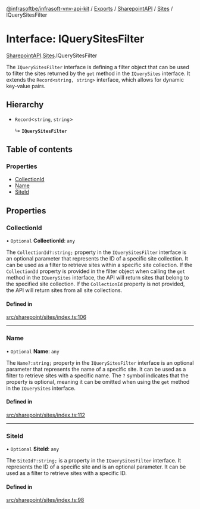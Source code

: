[@infrasoftbe/infrasoft-vnv-api-kit](../README.md) / [Exports](../modules.md) / [SharepointAPI](../modules/SharepointAPI.md) / [Sites](../modules/SharepointAPI.Sites.md) / IQuerySitesFilter

# Interface: IQuerySitesFilter

[SharepointAPI](../modules/SharepointAPI.md).[Sites](../modules/SharepointAPI.Sites.md).IQuerySitesFilter

The `IQuerySitesFilter` interface is defining a filter object that can be used to filter the sites
returned by the `get` method in the `IQuerySites` interface. It extends the `Record<string, string>`
interface, which allows for dynamic key-value pairs.

## Hierarchy

- `Record`\<`string`, `string`\>

  ↳ **`IQuerySitesFilter`**

## Table of contents

### Properties

- [CollectionId](SharepointAPI.Sites.IQuerySitesFilter.md#collectionid)
- [Name](SharepointAPI.Sites.IQuerySitesFilter.md#name)
- [SiteId](SharepointAPI.Sites.IQuerySitesFilter.md#siteid)

## Properties

### CollectionId

• `Optional` **CollectionId**: `any`

The `CollectionId?:string;` property in the `IQuerySitesFilter` interface is an optional parameter
that represents the ID of a specific site collection. It can be used as a filter to retrieve sites
within a specific site collection. If the `CollectionId` property is provided in the filter object
when calling the `get` method in the `IQuerySites` interface, the API will return sites that
belong to the specified site collection. If the `CollectionId` property is not provided, the API
will return sites from all site collections.

#### Defined in

[src/sharepoint/sites/index.ts:106](https://github.com/infrasoftbe/Infrasoft-vnv-api-kit/blob/783d42b/src/sharepoint/sites/index.ts#L106)

___

### Name

• `Optional` **Name**: `any`

The `Name?:string;` property in the `IQuerySitesFilter` interface is an optional parameter that
represents the name of a specific site. It can be used as a filter to retrieve sites with a
specific name. The `?` symbol indicates that the property is optional, meaning it can be omitted
when using the `get` method in the `IQuerySites` interface.

#### Defined in

[src/sharepoint/sites/index.ts:112](https://github.com/infrasoftbe/Infrasoft-vnv-api-kit/blob/783d42b/src/sharepoint/sites/index.ts#L112)

___

### SiteId

• `Optional` **SiteId**: `any`

The `SiteId?:string;` is a property in the `IQuerySitesFilter` interface. It represents the ID of
a specific site and is an optional parameter. It can be used as a filter to retrieve sites with a
specific ID.

#### Defined in

[src/sharepoint/sites/index.ts:98](https://github.com/infrasoftbe/Infrasoft-vnv-api-kit/blob/783d42b/src/sharepoint/sites/index.ts#L98)

